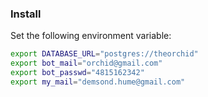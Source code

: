 ### Install

Set the following environment variable: 

```sh
export DATABASE_URL="postgres://theorchid"
export bot_mail="orchid@gmail.com"
export bot_passwd="4815162342"
export my_mail="demsond.hume@gmail.com"
```
